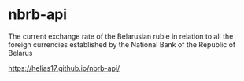 # nbrb-api
The current exchange rate of the Belarusian ruble in relation to all the foreign currencies established by the National Bank of the Republic of Belarus

https://helias17.github.io/nbrb-api/
